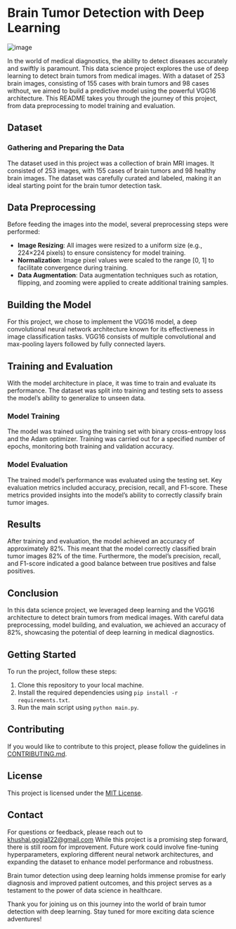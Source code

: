 # Brain Tumor Detection with Deep Learning

![image](https://github.com/Khushalgogia/Brain_tumor_detection/assets/43295537/ffd16eef-7bb4-4a23-90fb-818df02f14af)


In the world of medical diagnostics, the ability to detect diseases accurately and swiftly is paramount. This data science project explores the use of deep learning to detect brain tumors from medical images. With a dataset of 253 brain images, consisting of 155 cases with brain tumors and 98 cases without, we aimed to build a predictive model using the powerful VGG16 architecture. This README takes you through the journey of this project, from data preprocessing to model training and evaluation.

## Dataset

### Gathering and Preparing the Data

The dataset used in this project was a collection of brain MRI images. It consisted of 253 images, with 155 cases of brain tumors and 98 healthy brain images. The dataset was carefully curated and labeled, making it an ideal starting point for the brain tumor detection task.

## Data Preprocessing

Before feeding the images into the model, several preprocessing steps were performed:

- **Image Resizing**: All images were resized to a uniform size (e.g., 224×224 pixels) to ensure consistency for model training.
- **Normalization**: Image pixel values were scaled to the range [0, 1] to facilitate convergence during training.
- **Data Augmentation**: Data augmentation techniques such as rotation, flipping, and zooming were applied to create additional training samples.

## Building the Model

For this project, we chose to implement the VGG16 model, a deep convolutional neural network architecture known for its effectiveness in image classification tasks. VGG16 consists of multiple convolutional and max-pooling layers followed by fully connected layers.

## Training and Evaluation

With the model architecture in place, it was time to train and evaluate its performance. The dataset was split into training and testing sets to assess the model’s ability to generalize to unseen data.

### Model Training

The model was trained using the training set with binary cross-entropy loss and the Adam optimizer. Training was carried out for a specified number of epochs, monitoring both training and validation accuracy.

### Model Evaluation

The trained model’s performance was evaluated using the testing set. Key evaluation metrics included accuracy, precision, recall, and F1-score. These metrics provided insights into the model’s ability to correctly classify brain tumor images.

## Results

After training and evaluation, the model achieved an accuracy of approximately 82%. This meant that the model correctly classified brain tumor images 82% of the time. Furthermore, the model’s precision, recall, and F1-score indicated a good balance between true positives and false positives.

## Conclusion

In this data science project, we leveraged deep learning and the VGG16 architecture to detect brain tumors from medical images. With careful data preprocessing, model building, and evaluation, we achieved an accuracy of 82%, showcasing the potential of deep learning in medical diagnostics.

## Getting Started

To run the project, follow these steps:

1. Clone this repository to your local machine.
2. Install the required dependencies using `pip install -r requirements.txt`.
3. Run the main script using `python main.py`.

## Contributing

If you would like to contribute to this project, please follow the guidelines in [CONTRIBUTING.md](CONTRIBUTING.md).

## License

This project is licensed under the [MIT License](LICENSE).

## Contact

For questions or feedback, please reach out to khushal.gogia122@gmail.com
While this project is a promising step forward, there is still room for improvement. Future work could involve fine-tuning hyperparameters, exploring different neural network architectures, and expanding the dataset to enhance model performance and robustness.

Brain tumor detection using deep learning holds immense promise for early diagnosis and improved patient outcomes, and this project serves as a testament to the power of data science in healthcare.

Thank you for joining us on this journey into the world of brain tumor detection with deep learning. Stay tuned for more exciting data science adventures!
